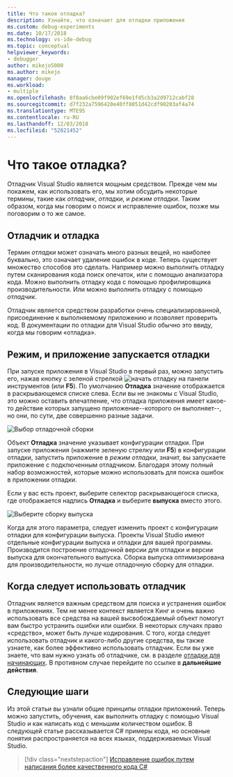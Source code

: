 ```yaml
---
title: Что такое отладка?
description: Узнайте, что означает для отладки приложения
ms.custom: debug-experiments
ms.date: 10/17/2018
ms.technology: vs-ide-debug
ms.topic: conceptual
helpviewer_keywords:
- debugger
author: mikejo5000
ms.author: mikejo
manager: douge
ms.workload:
- multiple
ms.openlocfilehash: 8f0aa6cbe09f902ef69e1fd5cb3a2d9712cabf28
ms.sourcegitcommit: d7f232a7596420e40ff8051d42cdf90203af4a74
ms.translationtype: MTE95
ms.contentlocale: ru-RU
ms.lasthandoff: 12/03/2018
ms.locfileid: "52821452"
---
```

# <a name="what-is-debugging"></a>Что такое отладка?

Отладчик Visual Studio является мощным средством. Прежде чем мы покажем, как использовать его, мы хотим обсудить некоторые термины, такие как *отладчик*, *отладки*, и *режим отладки*. Таким образом, когда мы говорим о поиск и исправление ошибок, позже мы поговорим о то же самое.

## <a name="debugger-vs-debugging"></a>Отладчик и отладка

Термин *отладки* может означать много разных вещей, но наиболее буквально, это означает удаление ошибок в коде. Теперь существует множество способов это сделать. Например можно выполнить отладку путем сканирования кода поиск опечаток, или с помощью анализатора кода. Можно выполнить отладку кода с помощью профилировщика производительности. Или можно выполнить отладку с помощью *отладчик*.

Отладчик является средством разработки очень специализированной, присоединение к выполняемому приложению и позволяет проверить код. В документации по отладки для Visual Studio обычно это ввиду, когда мы говорим «отладка».

## <a name="debug-mode-vs-running-your-app"></a>Режим, и приложение запускается отладки

При запуске приложения в Visual Studio в первый раз, можно запустить его, нажав кнопку с зеленой стрелкой ![начать отладку](../debugger/media/dbg-tour-start-debugging.png "начать отладку") на панели инструментов (или **F5**). По умолчанию **Отладка** значение отображается в раскрывающемся списке слева. Если вы не знакомы с Visual Studio, это можно оставить впечатление, что отладка приложения имеет какое-то действие которых запущено приложение--которого он выполняет--, но они, по сути, две совершенно разные задачи.

![Выбор отладочной сборки](../debugger/media/what-is-debugging-debug-build.png)

Объект **Отладка** значение указывает конфигурации отладки. При запуске приложения (нажмите зеленую стрелку или **F5**) в конфигурации отладки, запустить приложение в *режим отладки*, значит, вы запускаете приложение с подключенным отладчиком. Благодаря этому полный набор возможностей, которые можно использовать для поиска ошибок в приложении отладки.

Если у вас есть проект, выберите селектор раскрывающегося списка, где отображается надпись **Отладка** и выберите **выпуска** вместо этого.

![Выберите сборку выпуска](../debugger/media/what-is-debugging-release-build.png)

Когда для этого параметра, следует изменить проект с конфигурации отладки для конфигурации выпуска. Проекты Visual Studio имеют отдельные конфигурации выпуска и отладки для вашей программы. Производится построение отладочной версии для отладки и версии выпуска для окончательного выпуска. Сборка выпуска оптимизирована для производительности, но лучше отладочную сборку для отладки.

## <a name="when-to-use-a-debugger"></a>Когда следует использовать отладчик

Отладчик является важным средством для поиска и устранения ошибок в приложениях. Тем не менее контекст является Кинг и очень важно использовать все средства на вашей высвобождаемый объект помогут вам быстро устранить ошибки или ошибки. В некоторых случаях право «средство», может быть лучше кодирования. С того, когда следует использовать отладчик и какого-либо другие средства, вы также узнаете, как более эффективно использовать отладчик. Если вы уже знаете, что вам нужно узнать об отладчике, см. в разделе [отладки для начинающих](../debugger/debugging-absolute-beginners.md). В противном случае перейдите по ссылке в **дальнейшие действия**.

## <a name="next-steps"></a>Следующие шаги

Из этой статьи вы узнали общие принципы отладки приложений. Теперь можно запустить, обучения, как выполнить отладку с помощью Visual Studio и как написать код с меньшим количеством ошибок. В следующей статье рассказывается C# примеры кода, но основные понятия распространяется на всех языках, поддерживаемых Visual Studio.

> [!div class="nextstepaction"]
> [Исправление ошибок путем написания более качественного кода C#](../debugger/write-better-code-with-visual-studio.md)
